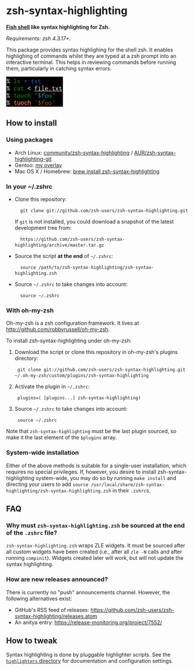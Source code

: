 zsh-syntax-highlighting
=======================

**[Fish shell](http://www.fishshell.com) like syntax highlighting for Zsh.**

*Requirements: zsh 4.3.17+.*

This package provides syntax highlighing for the shell zsh.  It enables
highlighing of commands whilst they are typed at a zsh prompt into an
interactive terminal.  This helps in reviewing commands before running
them, particularly in catching syntax errors.

[![Screenshot](images/preview-smaller.png)](images/preview.png)


How to install
--------------

### Using packages

* Arch Linux: [community/zsh-syntax-highlighting][arch-package] / [AUR/zsh-syntax-highlighting-git][AUR-package]
* Gentoo: [mv overlay][gentoo-overlay]
* Mac OS X / Homebrew: [brew install zsh-syntax-highlighting][brew-package]

[arch-package]: https://www.archlinux.org/packages/zsh-syntax-highlighting
[AUR-package]: https://aur.archlinux.org/packages/zsh-syntax-highlighting-git
[gentoo-overlay]: http://gpo.zugaina.org/app-shells/zsh-syntax-highlighting
[brew-package]: https://github.com/Homebrew/homebrew/blob/master/Library/Formula/zsh-syntax-highlighting.rb


### In your ~/.zshrc

* Clone this repository:

        git clone git://github.com/zsh-users/zsh-syntax-highlighting.git

  If `git` is not installed, you could download a snapshot of the latest
  development tree from:

        https://github.com/zsh-users/zsh-syntax-highlighting/archive/master.tar.gz

* Source the script **at the end** of `~/.zshrc`:

        source /path/to/zsh-syntax-highlighting/zsh-syntax-highlighting.zsh

* Source `~/.zshrc`  to take changes into account:

        source ~/.zshrc


### With oh-my-zsh

Oh-my-zsh is a zsh configuration framework.  It lives at
<http://github.com/robbyrussell/oh-my-zsh>.

To install zsh-syntax-highlighting under oh-my-zsh:

1. Download the script or clone this repository in oh-my-zsh's plugins directory:

        git clone git://github.com/zsh-users/zsh-syntax-highlighting.git ~/.oh-my-zsh/custom/plugins/zsh-syntax-highlighting

2. Activate the plugin in `~/.zshrc`:

        plugins=( [plugins...] zsh-syntax-highlighting)

3. Source `~/.zshrc`  to take changes into account:

        source ~/.zshrc

Note that `zsh-syntax-highlighting` must be the last plugin sourced,
so make it the last element of the `$plugins` array.


### System-wide installation

Either of the above methods is suitable for a single-user installation, which requires
no special privileges.  If, however, you desire to install zsh-syntax-highlighting
system-wide, you may do so by running `make install` and directing your users to
add `source /usr/local/share/zsh-syntax-highlighting/zsh-syntax-highlighting.zsh`
in their `.zshrc`s.


FAQ
---

### Why must `zsh-syntax-highlighting.zsh` be sourced at the end of the `.zshrc` file?

`zsh-syntax-highlighting.zsh` wraps ZLE widgets.  It must be sourced after all
custom widgets have been created (i.e., after all `zle -N` calls and after
running `compinit`).  Widgets created later will work, but will not update the
syntax highlighting.

### How are new releases announced?

There is currently no "push" announcements channel.  However, the following alternatives exist:

- GitHub's RSS feed of releases: https://github.com/zsh-users/zsh-syntax-highlighting/releases.atom
- An anitya entry: https://release-monitoring.org/project/7552/


How to tweak
------------

Syntax highlighting is done by pluggable highlighter scripts.  See the
[`highlighters` directory](./highlighters) for documentation and configuration
settings.
